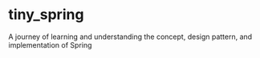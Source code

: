# tiny_spring
A journey of learning and understanding the concept, design pattern, and implementation of Spring
